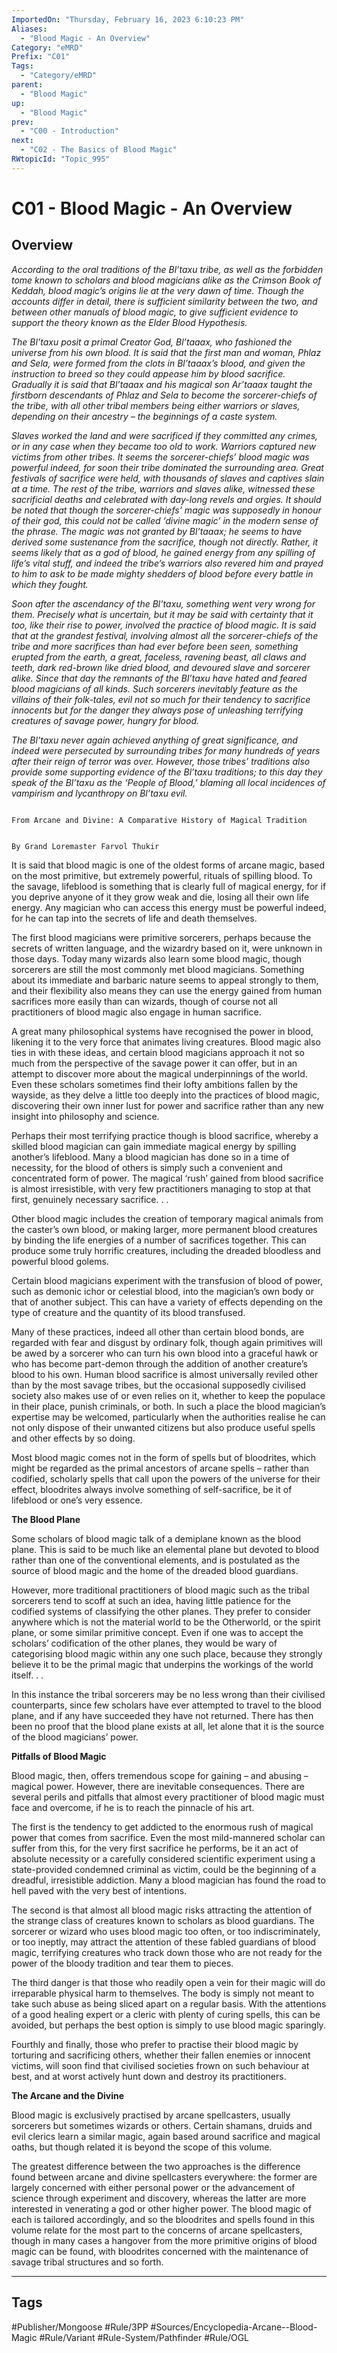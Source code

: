 ```yaml
---
ImportedOn: "Thursday, February 16, 2023 6:10:23 PM"
Aliases:
  - "Blood Magic - An Overview"
Category: "eMRD"
Prefix: "C01"
Tags:
  - "Category/eMRD"
parent:
  - "Blood Magic"
up:
  - "Blood Magic"
prev:
  - "C00 - Introduction"
next:
  - "C02 - The Basics of Blood Magic"
RWtopicId: "Topic_995"
---
```

# C01 - Blood Magic - An Overview
## Overview
*According to the oral traditions of the Bl’taxu tribe, as well as the forbidden tome known to scholars and blood magicians alike as the Crimson Book of Keddah, blood magic’s origins lie at the very dawn of time. Though the accounts differ in detail, there is sufficient similarity between the two, and between other manuals of blood magic, to give sufficient evidence to support the theory known as the Elder Blood Hypothesis.*

*The Bl’taxu posit a primal Creator God, Bl’taaax, who fashioned the universe from his own blood. It is said that the first man and woman, Phlaz and Sela, were formed from the clots in Bl’taaax’s blood, and given the instruction to breed so they could appease him by blood sacrifice. Gradually it is said that Bl’taaax and his magical son Ar’taaax taught the firstborn descendants of Phlaz and Sela to become the sorcerer-chiefs of the tribe, with all other tribal members being either warriors or slaves, depending on their ancestry – the beginnings of a caste system.*

*Slaves worked the land and were sacrificed if they committed any crimes, or in any case when they became too old to work. Warriors captured new victims from other tribes. It seems the sorcerer-chiefs’ blood magic was powerful indeed, for soon their tribe dominated the surrounding area. Great festivals of sacrifice were held, with thousands of slaves and captives slain at a time. The rest of the tribe, warriors and slaves alike, witnessed these sacrificial deaths and celebrated with day-long revels and orgies. It should be noted that though the sorcerer-chiefs’ magic was supposedly in honour of their god, this could not be called ‘divine magic’ in the modern sense of the phrase. The magic was not granted by Bl’taaax; he seems to have derived some sustenance from the sacrifice, though not directly. Rather, it seems likely that as a god of blood, he gained energy from any spilling of life’s vital stuff, and indeed the tribe’s warriors also revered him and prayed to him to ask to be made mighty shedders of blood before every battle in which they fought.*

*Soon after the ascendancy of the Bl’taxu, something went very wrong for them. Precisely what is uncertain, but it may be said with certainty that it too, like their rise to power, involved the practice of blood magic. It is said that at the grandest festival, involving almost all the sorcerer-chiefs of the tribe and more sacrifices than had ever before been seen, something erupted from the earth, a great, faceless, ravening beast, all claws and teeth, dark red-brown like dried blood, and devoured slave and sorcerer alike. Since that day the remnants of the Bl’taxu have hated and feared blood magicians of all kinds. Such sorcerers inevitably feature as the villains of their folk-tales, evil not so much for their tendency to sacrifice innocents but for the danger they always pose of unleashing terrifying creatures of savage power, hungry for blood.*

*The Bl’taxu never again achieved anything of great significance, and indeed were persecuted by surrounding tribes for many hundreds of years after their reign of terror was over. However, those tribes’ traditions also provide some supporting evidence of the Bl’taxu traditions; to this day they speak of the Bl’taxu as the ‘People of Blood,’ blaming all local incidences of vampirism and lycanthropy on Bl’taxu evil.*

                                                                                                                              From Arcane and Divine: A Comparative History of Magical Tradition

                                                                                                                              By Grand Loremaster Farvol Thukir

It is said that blood magic is one of the oldest forms of arcane magic, based on the most primitive, but extremely powerful, rituals of spilling blood. To the savage, lifeblood is something that is clearly full of magical energy, for if you deprive anyone of it they grow weak and die, losing all their own life energy. Any magician who can access this energy must be powerful indeed, for he can tap into the secrets of life and death themselves.

The first blood magicians were primitive sorcerers, perhaps because the secrets of written language, and the wizardry based on it, were unknown in those days. Today many wizards also learn some blood magic, though sorcerers are still the most commonly met blood magicians. Something about its immediate and barbaric nature seems to appeal strongly to them, and their flexibility also means they can use the energy gained from human sacrifices more easily than can wizards, though of course not all practitioners of blood magic also engage in human sacrifice.

A great many philosophical systems have recognised the power in blood, likening it to the very force that animates living creatures. Blood magic also ties in with these ideas, and certain blood magicians approach it not so much from the perspective of the savage power it can offer, but in an attempt to discover more about the magical underpinnings of the world. Even these scholars sometimes find their lofty ambitions fallen by the wayside, as they delve a little too deeply into the practices of blood magic, discovering their own inner lust for power and sacrifice rather than any new insight into philosophy and science.

Perhaps their most terrifying practice though is blood sacrifice, whereby a skilled blood magician can gain immediate magical energy by spilling another’s lifeblood. Many a blood magician has done so in a time of necessity, for the blood of others is simply such a convenient and concentrated form of power. The magical ‘rush’ gained from blood sacrifice is almost irresistible, with very few practitioners managing to stop at that first, genuinely necessary sacrifice. . .

Other blood magic includes the creation of temporary magical animals from the caster’s own blood, or making larger, more permanent blood creatures by binding the life energies of a number of sacrifices together. This can produce some truly horrific creatures, including the dreaded bloodless and powerful blood golems.

Certain blood magicians experiment with the transfusion of blood of power, such as demonic ichor or celestial blood, into the magician’s own body or that of another subject. This can have a variety of effects depending on the type of creature and the quantity of its blood transfused.

Many of these practices, indeed all other than certain blood bonds, are regarded with fear and disgust by ordinary folk, though again primitives will be awed by a sorcerer who can turn his own blood into a graceful hawk or who has become part-demon through the addition of another creature’s blood to his own. Human blood sacrifice is almost universally reviled other than by the most savage tribes, but the occasional supposedly civilised society also makes use of or even relies on it, whether to keep the populace in their place, punish criminals, or both. In such a place the blood magician’s expertise may be welcomed, particularly when the authorities realise he can not only dispose of their unwanted citizens but also produce useful spells and other effects by so doing.

Most blood magic comes not in the form of spells but of bloodrites, which might be regarded as the primal ancestors of arcane spells – rather than codified, scholarly spells that call upon the powers of the universe for their effect, bloodrites always involve something of self-sacrifice, be it of lifeblood or one’s very essence.

**The Blood Plane**

Some scholars of blood magic talk of a demiplane known as the blood plane. This is said to be much like an elemental plane but devoted to blood rather than one of the conventional elements, and is postulated as the source of blood magic and the home of the dreaded blood guardians.

However, more traditional practitioners of blood magic such as the tribal sorcerers tend to scoff at such an idea, having little patience for the codified systems of classifying the other planes. They prefer to consider anywhere which is not the material world to be the Otherworld, or the spirit plane, or some similar primitive concept. Even if one was to accept the scholars’ codification of the other planes, they would be wary of categorising blood magic within any one such place, because they strongly believe it to be the primal magic that underpins the workings of the world itself. . .

In this instance the tribal sorcerers may be no less wrong than their civilised counterparts, since few scholars have ever attempted to travel to the blood plane, and if any have succeeded they have not returned. There has then been no proof that the blood plane exists at all, let alone that it is the source of the blood magicians’ power.

**Pitfalls of Blood Magic**

Blood magic, then, offers tremendous scope for gaining – and abusing – magical power. However, there are inevitable consequences. There are several perils and pitfalls that almost every practitioner of blood magic must face and overcome, if he is to reach the pinnacle of his art.

The first is the tendency to get addicted to the enormous rush of magical power that comes from sacrifice. Even the most mild-mannered scholar can suffer from this, for the very first sacrifice he performs, be it an act of absolute necessity or a carefully considered scientific experiment using a state-provided condemned criminal as victim, could be the beginning of a dreadful, irresistible addiction. Many a blood magician has found the road to hell paved with the very best of intentions.

The second is that almost all blood magic risks attracting the attention of the strange class of creatures known to scholars as blood guardians. The sorcerer or wizard who uses blood magic too often, or too indiscriminately, or too ineptly, may attract the attention of these fabled guardians of blood magic, terrifying creatures who track down those who are not ready for the power of the bloody tradition and tear them to pieces. 

The third danger is that those who readily open a vein for their magic will do irreparable physical harm to themselves. The body is simply not meant to take such abuse as being sliced apart on a regular basis. With the attentions of a good healing expert or a cleric with plenty of curing spells, this can be avoided, but perhaps the best option is simply to use blood magic sparingly. 

Fourthly and finally, those who prefer to practise their blood magic by torturing and sacrificing others, whether their fallen enemies or innocent victims, will soon find that civilised societies frown on such behaviour at best, and at worst actively hunt down and destroy its practitioners.

**The Arcane and the Divine**

Blood magic is exclusively practised by arcane spellcasters, usually sorcerers but sometimes wizards or others. Certain shamans, druids and evil clerics learn a similar magic, again based around sacrifice and magical oaths, but though related it is beyond the scope of this volume.

The greatest difference between the two approaches is the difference found between arcane and divine spellcasters everywhere: the former are largely concerned with either personal power or the advancement of science through experiment and discovery, whereas the latter are more interested in venerating a god or other higher power. The blood magic of each is tailored accordingly, and so the bloodrites and spells found in this volume relate for the most part to the concerns of arcane spellcasters, though in many cases a hangover from the more primitive origins of blood magic can be found, with bloodrites concerned with the maintenance of savage tribal structures and so forth.


---
## Tags
#Publisher/Mongoose #Rule/3PP #Sources/Encyclopedia-Arcane--Blood-Magic #Rule/Variant #Rule-System/Pathfinder #Rule/OGL

